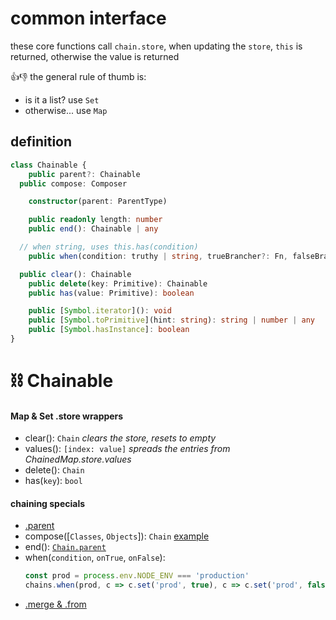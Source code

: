 [map]: https://ponyfoo.com/articles/es6-maps-in-depth
[compose]: https://github.com/fluents/chain-able/wiki/Compose

<!-- link to properties in docs of mozilla and such for each map or copy their definitions -->

# common interface

these core functions call `chain.store`, when updating the `store`, `this` is returned, otherwise the value is returned

👍👎 the general rule of thumb is:
- is it a list? use `Set`
- otherwise... use `Map`


## definition

```ts
class Chainable {
	public parent?: Chainable
  public compose: Composer

	constructor(parent: ParentType)

	public readonly length: number
	public end(): Chainable | any

  // when string, uses this.has(condition)
	public when(condition: truthy | string, trueBrancher?: Fn, falseBrancher?: Fn): Chainable

  public clear(): Chainable
	public delete(key: Primitive): Chainable
	public has(value: Primitive): boolean

	public [Symbol.iterator](): void
	public [Symbol.toPrimitive](hint: string): string | number | any
	public [Symbol.hasInstance]: boolean
}
```

# ⛓ Chainable

<!-- ##### `.clear(): Chain` [🔗 docs][clear]

##### `.delete(): Chain` [🔗 docs][delete]
 -->
[delete]: https://developer.mozilla.org/en-US/docs/Web/JavaScript/Reference/Global_Objects/Map/delete
[clear]: https://developer.mozilla.org/en-US/docs/Web/JavaScript/Reference/Global_Objects/Map/clear
[has]: https://developer.mozilla.org/en-US/docs/Web/JavaScript/Reference/Global_Objects/Map/has
[set]: https://developer.mozilla.org/en-US/docs/Web/JavaScript/Reference/Global_Objects/Map/set
[get]: https://developer.mozilla.org/en-US/docs/Web/JavaScript/Reference/Global_Objects/Map/get

<!--
##### `.has(key): boolean` [🔗 docs][has]
| Name | Type | Required  |
| ---- |  ----------- | -------- |
| key | string / any | true |


##### `.set(key, value): Chain` [🔗 docs][set]
| Name | Type | Required  |
| ---- |  ----------- | -------- |
| key | string / any | true |
| value | any | true |

##### `.get(key): any` [🔗 docs][get]
| Name | Type | Required  |
| ---- |  ----------- | -------- |
| key | string / any | true |


| Name | Type | Description | Returns  |
| ---- | ---- | ----------- | -------- |
| delete | <code>string &#124; Array&lt;string&gt;</code> | clear the .store | Chain | -->

<!--
clean:
* @desc goes through the maps,
*       and the map values,
*       reduces them to array
*       then to an object using the reduced values -->
[merge]: https://github.com/fluents/chain-able/wiki/merge

#### Map & Set .store wrappers
- clear(): `Chain` _clears the store, resets to empty_
- values(): `[index: value]` _spreads the entries from ChainedMap.store.values_
- delete(): `Chain`
- has(`key`): `bool`

#### chaining specials
- [.parent](./parent)
- compose([`Classes`, `Objects`]): `Chain` [example](#-compose)
- end(): [`Chain.parent`](parent)
- when(`condition`, `onTrue`, `onFalse`):
  ```js
  const prod = process.env.NODE_ENV === 'production'
  chains.when(prod, c => c.set('prod', true), c => c.set('prod', false))
  ```
  <!-- _when the condition is true,_
  _trueBrancher is called,_
  _else, falseBrancher is called_ -->
- [.merge & .from][merge]

